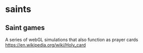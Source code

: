 # saints

## Saint games

A series of webGL simulations that also function as prayer cards https://en.wikipedia.org/wiki/Holy_card
